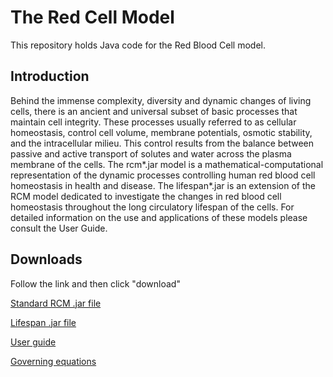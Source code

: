 

# The Red Cell Model

This repository holds Java code for the Red Blood Cell model.


## Introduction

Behind the immense complexity, diversity and dynamic changes of living cells, there is an ancient and universal subset of basic processes that maintain cell integrity. These processes usually referred to as cellular homeostasis, control cell volume, membrane potentials, osmotic stability, and the intracellular milieu.  This control results from the balance between passive and active transport of solutes and water across the plasma membrane of the cells. The rcm*.jar model is a mathematical-computational representation of the dynamic processes controlling human red blood cell homeostasis in health and disease. The lifespan*.jar is an extension of the RCM model dedicated to investigate the changes in red blood cell homeostasis throughout the long circulatory lifespan of the cells. For detailed information on the use and applications of these models please consult the User Guide.


## Downloads

Follow the link and then click "download"

[Standard RCM .jar file](https://github.com/sdrogers/redcellmodeljava/releases/download/v1.0.2/rcm-1.0.2.jar)

[Lifespan .jar file](https://github.com/sdrogers/redcellmodeljava/releases/download/v1.0.2/lifespan-1.0.1.jar)

[User guide](https://github.com/sdrogers/redcellmodeljava/blob/master/equations/RCM_User_Guide-13-09-22.pdf)

[Governing equations](https://github.com/sdrogers/redcellmodeljava/releases/download/v1.0.2/Governing_equations_of_the_RCM-0424-PMg_and_MgNaP_extension.docx)
